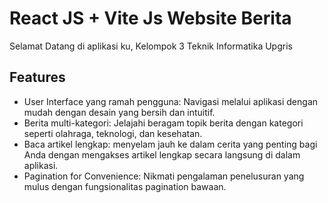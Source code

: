 # React JS + Vite Js Website Berita

Selamat Datang di aplikasi ku, Kelompok 3 Teknik Informatika Upgris

## Features

- User Interface yang ramah pengguna: Navigasi melalui aplikasi dengan mudah dengan desain yang bersih dan intuitif.
- Berita multi-kategori: Jelajahi beragam topik berita dengan kategori seperti olahraga, teknologi, dan kesehatan.
- Baca artikel lengkap: menyelam jauh ke dalam cerita yang penting bagi Anda dengan mengakses artikel lengkap secara langsung di dalam aplikasi.
- Pagination for Convenience: Nikmati pengalaman penelusuran yang mulus dengan fungsionalitas pagination bawaan.
